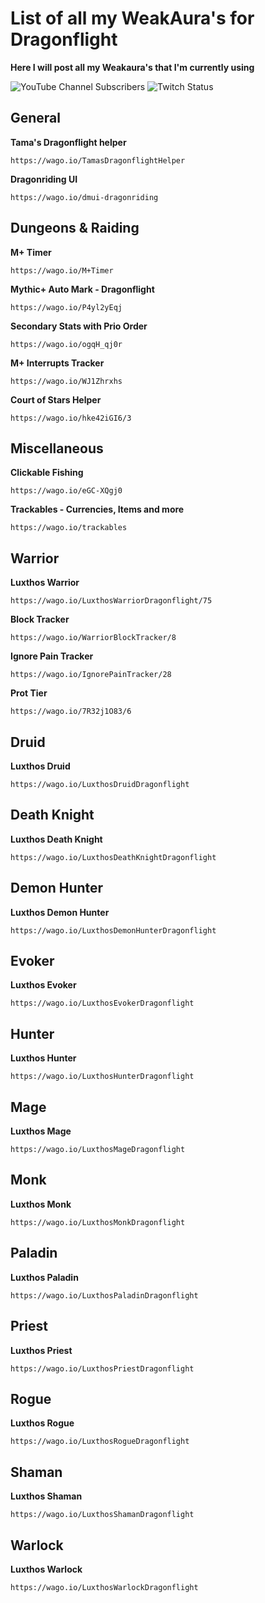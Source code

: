 # List of all my WeakAura's for Dragonflight
  **Here I will post all my Weakaura's that I'm currently using**

![YouTube Channel Subscribers](https://img.shields.io/youtube/channel/subscribers/UCY_LsfkMQS--TVMvGl90rNA?style=social)
![Twitch Status](https://img.shields.io/twitch/status/xscarlife?style=social)
## General

**Tama's Dragonflight helper**
```
https://wago.io/TamasDragonflightHelper
```

**Dragonriding UI**
```
https://wago.io/dmui-dragonriding
```

## Dungeons & Raiding
**M+ Timer**
```
https://wago.io/M+Timer
```

**Mythic+ Auto Mark - Dragonflight**
```
https://wago.io/P4yl2yEqj
```

**Secondary Stats with Prio Order**
```
https://wago.io/ogqH_qj0r
```

**M+ Interrupts Tracker**
```
https://wago.io/WJ1Zhrxhs
```

**Court of Stars Helper**
```
https://wago.io/hke42iGI6/3
```

## Miscellaneous
**Clickable Fishing**
```
https://wago.io/eGC-XQgj0
```
**Trackables - Currencies, Items and more**
```
https://wago.io/trackables
```

## Warrior
**Luxthos Warrior**
```
https://wago.io/LuxthosWarriorDragonflight/75
```

**Block Tracker**
```
https://wago.io/WarriorBlockTracker/8
```

**Ignore Pain Tracker**
```
https://wago.io/IgnorePainTracker/28
```

**Prot Tier**
```
https://wago.io/7R32j1O83/6
```

## Druid
**Luxthos Druid**
```
https://wago.io/LuxthosDruidDragonflight
```

## Death Knight
**Luxthos Death Knight**
```
https://wago.io/LuxthosDeathKnightDragonflight
```

## Demon Hunter
**Luxthos Demon Hunter**
```
https://wago.io/LuxthosDemonHunterDragonflight
```

## Evoker
**Luxthos Evoker**
```
https://wago.io/LuxthosEvokerDragonflight
```

## Hunter
**Luxthos Hunter**
```
https://wago.io/LuxthosHunterDragonflight
```

## Mage
**Luxthos Mage**
```
https://wago.io/LuxthosMageDragonflight
```

## Monk
**Luxthos Monk**
```
https://wago.io/LuxthosMonkDragonflight
```

## Paladin
**Luxthos Paladin**
```
https://wago.io/LuxthosPaladinDragonflight
```

## Priest
**Luxthos Priest**
```
https://wago.io/LuxthosPriestDragonflight
```

## Rogue
**Luxthos Rogue**
```
https://wago.io/LuxthosRogueDragonflight
```

## Shaman
**Luxthos Shaman**
```
https://wago.io/LuxthosShamanDragonflight
```

## Warlock
**Luxthos Warlock**
```
https://wago.io/LuxthosWarlockDragonflight
```
